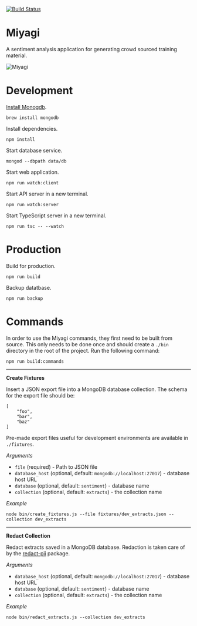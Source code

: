 [![Build Status](https://travis-ci.org/jadu/miyagi.svg?branch=master)](https://travis-ci.org/jadu/miyagi)

# Miyagi

A sentiment analysis application for generating crowd sourced training material.

![Miyagi](assets/gif/miyagi.gif)

# Development

[Install Monogdb](https://docs.mongodb.com/manual/tutorial/install-mongodb-on-os-x/).

```
brew install mongodb
```

Install dependencies.

```
npm install
```

Start database service.

```
mongod --dbpath data/db
```

Start web application.

```
npm run watch:client
```

Start API server in a new terminal.

```
npm run watch:server
```

Start TypeScript server in a new terminal.

```
npm run tsc -- --watch
```

# Production

Build for production.

```
npm run build
```

Backup datatbase.

```
npm run backup
```

# Commands

In order to use the Miyagi commands, they first need to be built from source. This only needs to be done once and should create a `./bin` directory in the root of the project. Run the following command:

```
npm run build:commands
```

---

__Create Fixtures__

Insert a JSON export file into a MongoDB database collection. The schema for the export file should be:

```
[
    "foo",
    "bar",
    "baz"
]
```

Pre-made export files useful for development environments are available in `./fixtures`.

_Arguments_

* `file` (required) - Path to JSON file
* `database_host` (optional, default: `mongodb://localhost:27017`) - database host URL
* `database` (optional, default: `sentiment`) - database name
* `collection` (optional, default: `extracts`) - the collection name

_Example_

```
node bin/create_fixtures.js --file fixtures/dev_extracts.json --collection dev_extracts
```

---

__Redact Collection__

Redact extracts saved in a MongoDB database. Redaction is taken care of by the [redact-pii](https://github.com/solvvy/redact-pii) package.

_Arguments_

* `database_host` (optional, default: `mongodb://localhost:27017`) - database host URL
* `database` (optional, default: `sentiment`) - database name
* `collection` (optional, default: `extracts`) - the collection name

_Example_

```
node bin/redact_extracts.js --collection dev_extracts
```


